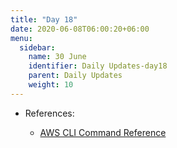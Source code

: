 ```yaml
---
title: "Day 18"
date: 2020-06-08T06:00:20+06:00
menu:
  sidebar:
    name: 30 June
    identifier: Daily Updates-day18
    parent: Daily Updates
    weight: 10
---
```



    
- References:

  - [AWS CLI Command Reference](https://docs.aws.amazon.com/cli/latest/index.html)
    

